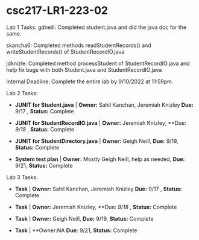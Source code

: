# csc217-LR1-223-02

Lab 1 Tasks:
gdneill: Completed student.java and did the java doc for the same.

skancha6: Completed methods readStudentRecords() and writeStudentRecords() of StudentRecordIO.java

jdknizle: Completed method processStudent of StudentRecordIO.java and help fix bugs with both Student.java and StudentRecordIO.java

Internal Deadline: Complete the entire lab by 9/10/2022 at 11:59pm.

Lab 2 Tasks:
- **JUNIT for Student.java** | **Owner:** Sahil Kanchan, Jeremiah Knizley **Due:** 9/17 , **Status:** Complete

- **JUNIT for StudentRecordIO.java** | **Owner:** Jeremiah Knizley, **Due: *9/18* , **Status:** Complete

- **JUNIT for StudentDirectory.java** | **Owner:** Geigh Neill, **Due:** 9/19, **Status:** Complete

- **System test plan** | **Owner:** Mostly Geigh Neill, help as needed, **Due:** 9/21, **Status:** Complete

Lab 3 Tasks:
- **Task** | **Owner:** Sahil Kanchan, Jeremiah Knizley **Due:** 9/17 , **Status:** Complete

- **Task** | **Owner:** Jeremiah Knizley, **Due: *9/18* , **Status:** Complete

- **Task** | **Owner:** Geigh Neill, **Due:** 9/19, **Status:** Complete

- **Task** | **Owner:NA **Due:** 9/21, **Status:** Complete
